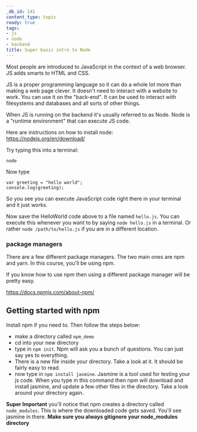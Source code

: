 ```yaml
---
_db_id: 141
content_type: topic
ready: true
tags:
- js
- node
- backend
title: Super basic intro to Node
---
```


Most people are introduced to JavaScript in the context of a web browser. JS adds smarts to HTML and CSS.

JS is a proper programming language so it can do a whole lot more than making a web page clever. It doesn't need to interact with a website to work. You can use it on the "back-end". It can be used to interact with filesystems and databases and all sorts of other things.

When JS is running on the backend it's usually referred to as Node. Node is a "runtime environment" that can execute JS code.

Here are instructions on how to install node: https://nodejs.org/en/download/

Try typing this into a terminal:

```
node
```

Now type

```
var greeting = "hello world";
console.log(greeting);
```

So you see you can execute JavaScript code right there in your terminal and it just works.

Now save the HelloWorld code above to a file named `hello.js`. You can execute this whenever you want to by saying `node hello.js` in a terminal. Or rather `node /path/to/hello.js` if you are in a different location.

### package managers

There are a few different package managers. The two main ones are npm and yarn. In this course, you'll be using npm.

If you know how to use npm then using a different package manager will be pretty easy.

https://docs.npmjs.com/about-npm/

## Getting started with npm

Install npm if you need to. Then follow the steps below:

- make a directory called `npm_demo`
- cd into your new directory
- type in `npm init`. Npm will ask you a bunch of questions. You can just say yes to everything.
- There is a new file inside your directory. Take a look at it. It should be fairly easy to read.
- now type in `npm install jasmine`. Jasmine is a tool used for testing your js code. When you type in this command then npm will download and install jasmine, and update a few other files in the directory. Take a look around your directory again.

**Super Important** you'll notice that npm creates a directory called `node_modules`. This is where the downloaded code gets saved. You'll see jasmine in there. **Make sure you always gitignore your node_modules directory**